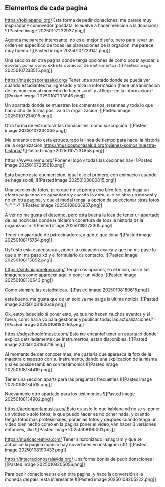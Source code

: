 ## Elementos de cada pagina

<https://tokirapanui.org/>
Esta forma de pedir donaciones, me parece muy inspirador y comovedor (posdata, lo vuelve a hacer mencion a la donacion)
![[Pasted image 20250107232937.png]]

Agenda me parece interesante, no es el mejor diseño, pero para llevar un orden en especifico de todas las planeaciones de la orgacion, me parece muy bueno.
![[Pasted image 20250107233141.png]]

Una seccion en otra pagina donde tenga opciones de como poder ayudar, u aportar, poner como extra la donación de instrumentos.
![[Pasted image 20250107233515.png]]

<https://musicosporlasalud.org/>
Tener una apartado donde se pueda ver cuando estudiantes ha ingresado y toda la informacion (hace una animacion de los numeros al momento de hacer scroll y al llegar en la informacion)
![[Pasted image 20250107233846.png]]

Un apartado donde se muestren los comentarios, resennas y todo lo que han dicho de forma positiva a la organizacion
![[Pasted image 20250107234015.png]]

Otra forma de estructurar las donaciones, como suscripción
![[Pasted image 20250107234350.png]]

Me encanto como esta estructurado la linea de tiempo para hacer la historia de la organizacion
<https://musicosporlasalud.org/quienes-somos/nuestra-historia/>
![[Pasted image 20250107234858.png]]

<https://www.uremu.org/>
Poner el logo y todas las opciones hay
![[Pasted image 20250107235618.png]]

Esta bueno esta enumeracion, igual que el primero, con animacion cuando se haga scroll,
![[Pasted image 20250108000815.png]]

Una seccion de fotos, pero que no se ponga eso bien feo, que haga un efecto pequenno de agrandado y cuando lo abra, que se abra un moodal y no en otra pagina, y que el modal tenga la opcion de seleccionar otras fotos "<" ">"
![[Pasted image 20250108000957.png]]

A ver no me gusta el desenno, pero esta buena la idea de tener un apartado de las nociticias donde le hicieron cobertura de toda la historia de la organizacion
![[Pasted image 20250108173305.png]]

Tener un apartado de patrocinadores, y gente que dona
![[Pasted image 20250108175754.png]]

Uy! esto esta espectacular, poner la ubicación exacta y que no me pase lo que a mi me paso xd y el formulario de contacto.
![[Pasted image 20250108175852.png]]

<https://sinfoniaporelperu.org/>
Tengo dos opcions, en el inicio, pasar las imagenes como aparecen aqui o poner un video
![[Pasted image 20250108180543.png]]

Como siempre las estadisticas.
![[Pasted image 20250108180615.png]]

esta bueno, me gusta que de un solo ya me salga la ultima noticia
![[Pasted image 20250108180649.png]]

Ok, estoy indecisio si poner esto, ya que no hacen muchos eventos y si fuera, como haria yo para gestionar y publicar todas las actualizaciones?
![[Pasted image 20250108180750.png]]

<https://sdgschoolofmusic.com/>
Esto me encanto! tener un apartado donde explica detalladamente que instrumentos, estan disponibles.
![[Pasted image 20250108184219.png]]

Al momento de dar conocer mas, me gustaria que aparesca la foto de la maestra o maestro con su instrumento, dando una explicacion de la misma y si es posible tambien con testimonios
![[Pasted image 20250108184419.png]]

Tener una seccion aparte para las preguntas frecuentes
![[Pasted image 20250108184515.png]]

Nuevamente otro apartado para los testimonios
![[Pasted image 20250108184902.png]]

<https://accionporlamusica.es/>
Esto es justo lo que hablaba xd no se si poner un viddeo o solo fotos, lo que puedo hacer es no poner nada, y cuando tenga fotos mas profesionales, poner las fotos y despues cuando tenga un video bien hecho como en la pagina poner el video, van hacer 3 versiones entonces, dku
![[Pasted image 20250108190001.png]]

<https://musicacreativa.com/>
Tener sincronizado instagram y que se actualice la pagina cuando hay novedades en instagram ufff
![[Pasted image 20250108190433.png]]

<https://integracionparalavida.org/>
Una forma bonita de pedir donaciones
![[Pasted image 20250108205056.png]]

Para pedir donaciones sale en otra pagina, y hace la conversión a la moneda del pais, esta interesante
![[Pasted image 20250108205222.png]]
